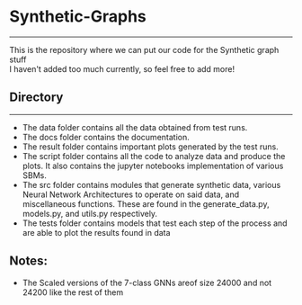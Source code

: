 # Synthetic-Graphs
---
This is the repository where we can put our code for the Synthetic graph stuff<br>
I haven't added too much currently, so feel free to add more!
## Directory
---
- The data folder contains all the data obtained from test runs.<br>
- The docs folder contains the documentation.<br>
- The result folder contains important plots generated by the test runs.<br>
- The script folder contains all the code to analyze data and produce the plots. It also contains the jupyter notebooks implementation of various SBMs.<br>
- The src folder contains modules that generate synthetic data, various Neural Network Architectures to operate on said data, and miscellaneous functions. These are found in the generate_data.py, models.py, and utils.py respectively.<br>
- The tests folder contains models that test each step of the process and are able to plot the results found in data<br>
## Notes:
- The Scaled versions of the 7-class GNNs areof size 24000 and not 24200 like the rest of them
